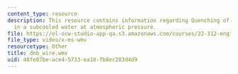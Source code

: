 ```yaml
---
content_type: resource
description: This resource contains information regarding Quenching of a steel sphere
  in a subcooled water at atmospheric pressure.
file: https://ol-ocw-studio-app-qa.s3.amazonaws.com/courses/22-312-engineering-of-nuclear-reactors-fall-2015/48fe07beace45733ea18fb8ec283d4d9_dnb_wire.wmv
file_type: video/x-ms-wmv
resourcetype: Other
title: dnb_wire.wmv
uid: 48fe07be-ace4-5733-ea18-fb8ec283d4d9
---
```


